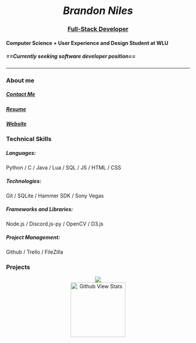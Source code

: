 <h1 align="center">
    <i>Brandon Niles</i>
</h1>

<h3 align="center">
    <u>Full-Stack Developer</u>
</h3>

#### Computer Science + User Experience and Design Student at WLU
##### ***==Currently seeking software developer position==***
---
### About me
##### [Contact Me](mailto:brandonniles00@gmail.com "EMail")
##### [Resume](http://www.brandonniles.com/resume "Resume")
##### [Website](http://www.brandonniles.com "Website")

### Technical Skills
##### Languages: 
Python / C / Java / Lua / SQL / JS / HTML / CSS  
##### Technologies: 
Git / SQLite / Hammer SDK / Sony Vegas 
##### Frameworks and Libraries: 
Node.js / Discord.js-py / OpenCV / D3.js  
##### Project Management: 
Github / Trello / FileZilla

### Projects
<div align="center">
    <img src="https://github-readme-stats.vercel.app/api/top-langs/?username=brandonnniles">
</div>

<div align="center">
    <img width="150" src="https://gpvc.arturio.dev/brandonnniles" alt="Github View Stats">
</div>
